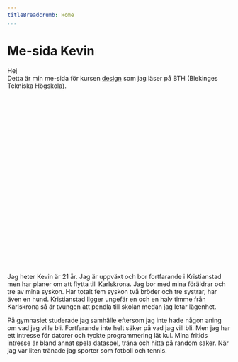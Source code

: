```yaml
---
titleBreadcrumb: Home
...
```


Me-sida Kevin
===============================
Hej<br>
Detta är min me-sida för kursen [design](http://dbwebb.se/design) som jag läser på BTH (Blekinges Tekniska Högskola).
<div class="bild_index>
<img src="../htdocs/img/bild_keneki.jpg" style="width: 100%; height: 400px">

</div>
Jag heter Kevin är 21 år. Jag är uppväxt och bor fortfarande i Kristianstad men har planer om att flytta till Karlskrona. Jag bor med mina föräldrar och tre av mina syskon. Har totalt fem syskon två bröder och tre systrar, har även en hund. Kristianstad ligger ungefär en och en halv timme från Karlskrona så är tvungen att pendla till skolan medan jag letar lägenhet.

På gymnasiet studerade jag samhälle eftersom jag inte hade någon aning om vad jag ville bli. Fortfarande inte helt säker på vad jag vill bli. Men jag har ett intresse för datorer och tyckte programmering lät kul. Mina fritids intresse är bland annat spela dataspel, träna och hitta på random saker. När jag var liten tränade jag sporter som fotboll och tennis.
